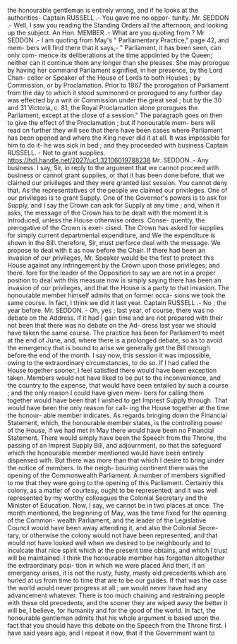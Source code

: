 the honourable gentleman is entirely wrong, and if he looks at the authorities- Captain RUSSELL .- You gave me no oppor- tunity. Mr. SEDDON .- Well, I saw you reading the Standing Orders all the afternoon, and looking up the subject. An Hon. MEMBER .- What are you quoting from ? Mr SEDDON .- I am quoting from May's " Parliamentary Practice," page 42, and mem- bers will find there that it says,- " Parliament, it has been seen, can only com- mence its deliberations at the time appointed by the Queen; neither can it continue them any longer than she pleases. She may prorogue by having her command Parliament signified, in her presence, by the Lord Chan- cellor or Speaker of the House of Lords to both Houses ; by Commission, or by Proclamation. Prior to 1867 the prorogation of Parliament from the day to which it stood summoned or prorogued to any further day was effected by a writ or Commission under the great seal ; but by the 30 and 31 Victoria, c. 81, the Royal Proclamation alone prorogues the Parliament, except at the close of a session." The paragraph goes on then to give the effect of the Proclamation ; but if honourable mem- bers will read on further they will see that there have been cases where Parliament has been opened and where the King never did it at all. It was impossible for him to do it- he was sick in bed ; and they proceeded with business Captain RUSSELL. - Not to grant supplies. https://hdl.handle.net/2027/uc1.32106019788238 Mr. SEDDON .- Any business. I say, Sir, in reply to the argument that we cannot proceed with business or cannot grant supplies, or that it has been done before, that we claimed our privileges and they were granted last session. You cannot deny that. As the representatives of the people we claimed our privileges. One of our privileges is to grant Supply. One of the Governor's powers is to ask for Supply, and I say the Crown can ask for Supply at any time ; and, when it asks, the message of the Crown has to be dealt with the moment it is introduced, unless the House otherwise orders. Conse- quently, the prerogative of the Crown is exer- cised. The Crown has asked for supplies for simply current departmental expenditure, and We the expenditure is shown in the Bill. therefore, Sir, must perforce deal with the message. We propose to deal with it as now before the Chair. If there had been an invasion of our privileges, Mr. Speaker would be the first to protect this House against any infringement by the Crown upon those privileges; and there. fore for the leader of the Opposition to say we are not in a proper position to deal with this measure now is simply saying there has been an invasion of our privileges, and that the House is a party to that invasion. The honourable member himself admits that on former occa- sions we took the same course. In fact, I think we did it last year. Captain RUSSELL .- No ; the year before. Mr. SEDDON. - Oh, yes ; last year, of course, there was no debate on the Address. If it had | gain time and are not prepared with their not been that there was no debate on the Ad- dress last year we should have taken the same course. The practice has been for Parliament to meet at the end of June, and, where there is a prolonged debate, so as to avoid the emergency that is bound to arise we generally get the Bill through before the end of the month. I say now, this session it was impossible, owing to the extraordinary circumstances, to do so. If I had called the House together sooner, I feel satisfied there would have been exception taken. Members would not have liked to be put to the inconvenience, and the country to the expense, that would have been entailed by such a course ; and the only reason I could have given mem- bers for calling them together would have been that I wished to get Imprest Supply through. That would have been the only reason for call- ing the House together at the time the honour- able member indicates. As regards bringing down the Financial Statement, which, the honourable member states, is the controlling power of the House, if we had met in May there would have been no Financial Statement. There would simply have been the Speech from the Throne, the passing of an Imprest Supply Bill, and adjournment, so that the safeguard which the honourable member mentioned would have been entirely dispensed with. But there was more than that which I desire to bring under the notice of members. In the neigh- bouring continent there was the opening of the Commonwealth Parliament. A number of members signified to me that they were going to the opening of this Parliament. Certainly this colony, as a matter of courtesy, ought to be represented; and it was well represented by my worthy colleagues the Colonial Secretary and the Minister of Education. Now, I say, we cannot be in two places at once. The month mentioned, the beginning of May, was the time fixed for the opening of the Common- wealth Parliament, and the leader of the Legislative Council would have been away attending it, and also the Colonial Secre- tary, or otherwise the colony would not have been represented, and that would not have looked well when we desired to be neighbourly and to inculcate that nice spirit which at the present time obtains, and which I trust will be maintained. I think the honourable member has forgotten altogether the extraordinary posi- tion in which we were placed And then, if an emergency arises, it is not the rusty, fusty, musty old precedents which are hurled at us from time to time that are to be our guides. If that was the case the world would never progress at all ; we would never have had any advancement whatever. There is too much chaining and restraining people with these old precedents, and the sooner they are wiped away the better it will be, I believe, for humanity and for the good of the world. In fact, the honourable gentleman admits that his whole argument is based upon the fact that you should have this debate on the Speech from the Throne first. I have said years ago, and I repeat it now, that if the Government want to 